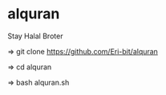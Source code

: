 # alquran
Stay Halal Broter




=> git clone https://github.com/Eri-bit/alquran


=> cd alquran

=> bash alquran.sh
